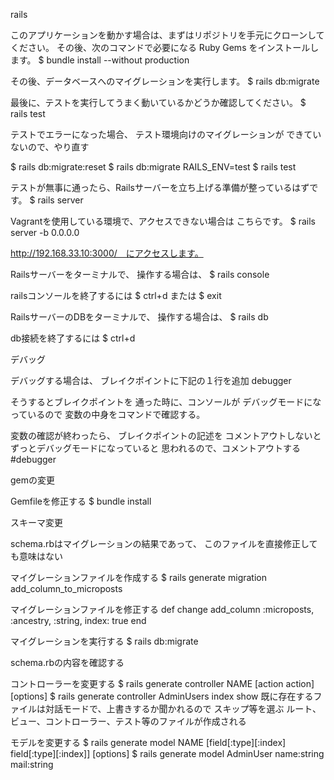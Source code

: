 rails

このアプリケーションを動かす場合は、まずはリポジトリを手元にクローンしてください。 その後、次のコマンドで必要になる Ruby Gems をインストールします。
$ bundle install --without production

その後、データベースへのマイグレーションを実行します。
$ rails db:migrate

最後に、テストを実行してうまく動いているかどうか確認してください。
$ rails test

テストでエラーになった場合、
テスト環境向けのマイグレーションが
できていないので、やり直す

$ rails db:migrate:reset
$ rails db:migrate RAILS_ENV=test
$ rails test

テストが無事に通ったら、Railsサーバーを立ち上げる準備が整っているはずです。
$ rails server

Vagrantを使用している環境で、アクセスできない場合は こちらです。
$ rails server -b 0.0.0.0

http://192.168.33.10:3000/　にアクセスします。


Railsサーバーをターミナルで、
操作する場合は、
$ rails console

railsコンソールを終了するには
$ ctrl+d
または
$ exit


RailsサーバーのDBをターミナルで、
操作する場合は、
$ rails db

db接続を終了するには
$ ctrl+d




デバッグ

デバッグする場合は、
ブレイクポイントに下記の１行を追加
debugger

そうするとブレイクポイントを
通った時に、コンソールが
デバッグモードになっているので
変数の中身をコマンドで確認する。

変数の確認が終わったら、
ブレイクポイントの記述を
コメントアウトしないと
ずっとデバッグモードになっていると
思われるので、コメントアウトする
#debugger


gemの変更

Gemfileを修正する
$ bundle install


スキーマ変更

schema.rbはマイグレーションの結果であって、
このファイルを直接修正しても意味はない

マイグレーションファイルを作成する
$ rails generate migration add_column_to_microposts

マイグレーションファイルを修正する
def change
   add_column :microposts, :ancestry, :string, index: true
end

マイグレーションを実行する
$ rails db:migrate

schema.rbの内容を確認する


コントローラーを変更する
$ rails generate controller NAME [action action] [options]
$ rails generate controller AdminUsers index show
既に存在するファイルは対話モードで、上書きするか聞かれるので
スキップ等を選ぶ
ルート、ビュー、コントローラー、テスト等のファイルが作成される

モデルを変更する
$ rails generate model NAME [field[:type][:index] field[:type][:index]] [options]
$ rails generate model AdminUser name:string mail:string
